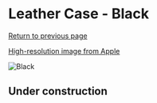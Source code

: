 # Leather Case - Black

[Return to previous page](/pencil)

[High-resolution image from Apple](https://store.storeimages.cdn-apple.com/8756/as-images.apple.com/is/MQ0X2?wid=4500&hei=4500&fmt=png)

<div style="width: 500px"><img src="/almost_uncompressed/MQ0X2.webp" alt="Black"></div>

## Under construction
